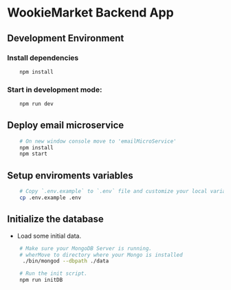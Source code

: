 # WookieMarket Backend App

## Development Environment

### Install dependencies

```sh
    npm install
```

### Start in development mode:

```sh
    npm run dev
```

## Deploy email microservice

```sh
    # On new window console move to 'emailMicroService'
    npm install
    npm start
```

## Setup enviroments variables

```sh
    # Copy `.env.example` to `.env` file and customize your local variables.
    cp .env.example .env
```

## Initialize the database

- Load some initial data.

```sh
    # Make sure your MongoDB Server is running.
    # wherMove to directory where your Mongo is installed
     ./bin/mongod --dbpath ./data

    # Run the init script.
    npm run initDB
```
